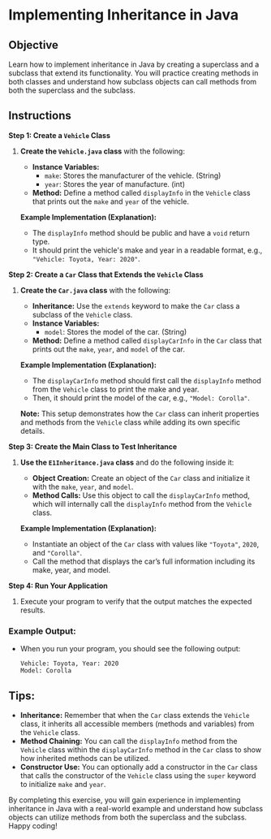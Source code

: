 # Implementing Inheritance in Java

## Objective
Learn how to implement inheritance in Java by creating a superclass and a subclass that extend its functionality. You will practice creating methods in both classes and understand how subclass objects can call methods from both the superclass and the subclass.

## Instructions

**Step 1: Create a `Vehicle` Class**

1. **Create the `Vehicle.java` class** with the following:
    - **Instance Variables:**
        - `make`: Stores the manufacturer of the vehicle. (String)
        - `year`: Stores the year of manufacture. (int)
    - **Method:** Define a method called `displayInfo` in the `Vehicle` class that prints out the `make` and `year` of the vehicle.

   **Example Implementation (Explanation):**
    - The `displayInfo` method should be public and have a `void` return type.
    - It should print the vehicle's make and year in a readable format, e.g., `"Vehicle: Toyota, Year: 2020"`.

**Step 2: Create a `Car` Class that Extends the `Vehicle` Class**

1. **Create the `Car.java` class** with the following:
    - **Inheritance:** Use the `extends` keyword to make the `Car` class a subclass of the `Vehicle` class.
    - **Instance Variables:**
        - `model`: Stores the model of the car. (String)
    - **Method:** Define a method called `displayCarInfo` in the `Car` class that prints out the `make`, `year`, and `model` of the car.

   **Example Implementation (Explanation):**
    - The `displayCarInfo` method should first call the `displayInfo` method from the `Vehicle` class to print the make and year.
    - Then, it should print the model of the car, e.g., `"Model: Corolla"`.

   **Note:** This setup demonstrates how the `Car` class can inherit properties and methods from the `Vehicle` class while adding its own specific details.

**Step 3: Create the Main Class to Test Inheritance**

1. **Use  the `E1Inheritance.java` class** and do the following inside it:
    - **Object Creation:** Create an object of the `Car` class and initialize it with the `make`, `year`, and `model`.
    - **Method Calls:** Use this object to call the `displayCarInfo` method, which will internally call the `displayInfo` method from the `Vehicle` class.

   **Example Implementation (Explanation):**
    - Instantiate an object of the `Car` class with values like `"Toyota"`, `2020`, and `"Corolla"`.
    - Call the method that displays the car’s full information including its make, year, and model.

**Step 4: Run Your Application**

1. Execute your program to verify that the output matches the expected results.

### Example Output:

- When you run your program, you should see the following output:

  ```
  Vehicle: Toyota, Year: 2020
  Model: Corolla
  ```

## Tips:

- **Inheritance:** Remember that when the `Car` class extends the `Vehicle` class, it inherits all accessible members (methods and variables) from the `Vehicle` class.
- **Method Chaining:** You can call the `displayInfo` method from the `Vehicle` class within the `displayCarInfo` method in the `Car` class to show how inherited methods can be utilized.
- **Constructor Use:** You can optionally add a constructor in the `Car` class that calls the constructor of the `Vehicle` class using the `super` keyword to initialize `make` and `year`.

By completing this exercise, you will gain experience in implementing inheritance in Java with a real-world example and understand how subclass objects can utilize methods from both the superclass and the subclass. Happy coding!

